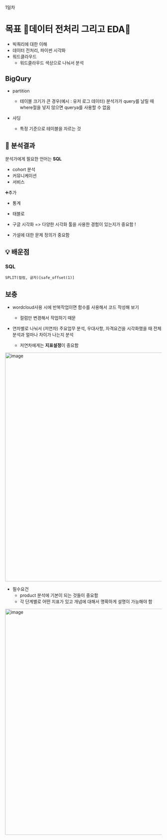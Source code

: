 1일차
# 목표 🌟데이터 전처리 그리고 EDA🌟

- 빅쿼리에 대한 이해 
- 데이터 전처리, 파이썬 시각화 
- 워드클라우드
  - 워드클라우드 색상으로 나눠서 분석

## BigQury
- partition
  - 테이블 크기가 큰 경우(예시 : 유저 로그 데이터) 분석가가 query를 날릴 때 where절을 넣지 않으면 querya를 사용할 수 없음
  
- 샤딩
  - 특정 기준으로 테이블을 자르는 것
  
 
 
## 📍 분석결과 
분석가에게 필요한 언어는 **SQL**
- cohort 분석 
- 커뮤니케이션
- 서비스

➕추가  
- 통계
- 태블로
- 구글 시각화
=> 다양한 시각화 툴을 사용한 경험이 있는지가 중요함 !

- 가설에 대한 문제 정의가 중요함

## 💡 배운점
### SQL
```
SPLIT(컬럼, 글자)[safe_offset(1)]
```

## 보충 
- wordcloud사용 시에 반복작업이면 함수를 사용해서 코드 작성해 보기
  - 컬럼만 변경해서 작업하기 때문

- 연차별로 나눠서 (저연차) 주요업무 분석, 우대사항, 자격요건을 시각화했을 때 전체 분석과 얼마나 차이가 나는지 분석
  - 저연차에게는 **지표설정**이 중요함
<img width="734" alt="image" src="https://user-images.githubusercontent.com/109959349/223116796-4459330c-9701-467c-bc01-8a5327572792.png">

- 필수요건
  - product 분석에 기본이 되는 것들이 중요함
  - 각 단계별로 어떤 지표가 있고 개념에 대해서 명확하게 설명이 가능해야 함
<img width="725" alt="image" src="https://user-images.githubusercontent.com/109959349/223116989-32e8a72b-5345-41a2-86ba-5ec747e7346d.png">


